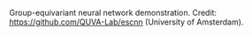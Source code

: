 Group-equivariant neural network demonstration. Credit: https://github.com/QUVA-Lab/escnn (University of Amsterdam). 
